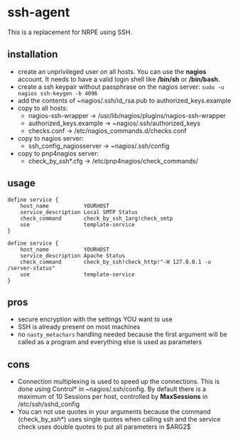 # ssh-agent

This is a replacement for NRPE using SSH.

## installation

* create an unprivileged user on all hosts. You can use the **nagios** account. It needs to have a valid login shell like **/bin/sh** or **/bin/bash**.
* create a ssh keypair without passphrase on the nagios server: `sudo -u nagios ssh-keygen -b 4096`
* add the contents of ~nagios/.ssh/id\_rsa.pub to authorized\_keys.example
* copy to all hosts:
	* nagios-ssh-wrapper -> /usr/lib/nagios/plugins/nagios-ssh-wrapper
	* authorized\_keys.example -> ~nagios/.ssh/authorized\_keys
	* checks.conf -> /etc/nagios\_commands.d/checks.conf
* copy to nagios server:
	* ssh\_config\_nagiosserver -> ~nagios/.ssh/config
* copy to pnp4nagios server:
	* check\_by\_ssh*.cfg -> /etc/pnp4nagios/check_commands/

## usage
```
define service {
	host_name			YOURHOST
	service_description	Local SMTP Status
	check_command		check_by_ssh_1arg!check_smtp
	use					template-service
}

define service {
	host_name			YOURHOST
	service_description	Apache Status
	check_command		check_by_ssh!check_http!"-H 127.0.0.1 -u /server-status"
	use					template-service
}
```

## pros

* secure encryption with the settings YOU want to use
* SSH is already present on most machines
* no `nasty_metachars` handling needed because the first argument will be called as a program and everything else is used as parameters

## cons

* Connection multiplexing is used to speed up the connections. This is done using Control\* in ~nagios/.ssh/config. By default there is a maximum of 10 Sessions per host, controlled by **MaxSessions** in /etc/ssh/sshd\_config
* You can not use quotes in your arguments because the command (check\_by\_ssh\*) uses single quotes when calling ssh and the service check uses double quotes to put all parameters in \$ARG2\$
